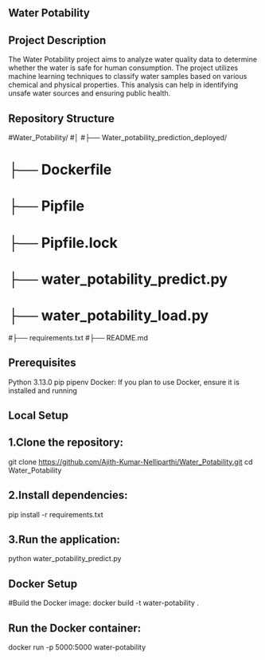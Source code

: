 ## Water Potability

## Project Description
The Water Potability project aims to analyze water quality data to determine whether the water is safe for human consumption. The project utilizes machine learning techniques to classify water samples based on various chemical and physical properties. This analysis can help in identifying unsafe water sources and ensuring public health.

## Repository Structure 
#Water_Potability/
#│
#├── Water_potability_prediction_deployed/
#   ├── Dockerfile
#   ├── Pipfile
#   ├── Pipfile.lock
#   ├── water_potability_predict.py
#   ├── water_potability_load.py

#├── requirements.txt
#├── README.md

## Prerequisites
Python 3.13.0
pip
pipenv
Docker: If you plan to use Docker, ensure it is installed and running

## Local Setup
## 1.Clone the repository:
git clone https://github.com/Ajith-Kumar-Nelliparthi/Water_Potability.git
cd Water_Potability
## 2.Install dependencies:
pip install -r requirements.txt
## 3.Run the application:
python water_potability_predict.py

## Docker Setup
#Build the Docker image:
docker build -t water-potability .

## Run the Docker container:
docker run -p 5000:5000 water-potability

